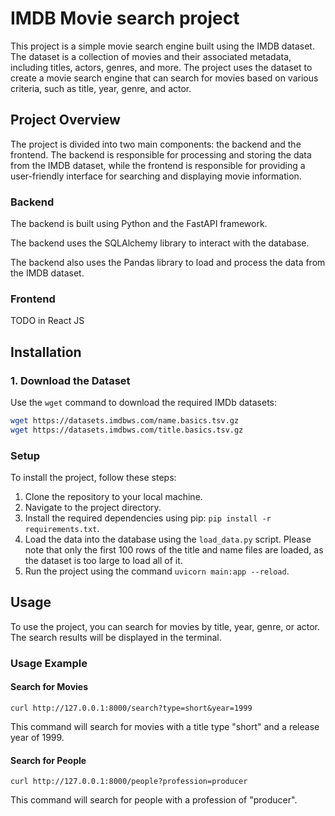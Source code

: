 # IMDB Movie search project

This project is a simple movie search engine built using the IMDB dataset. The dataset is a collection of movies and their associated metadata, including titles, actors, genres, and more. The project uses the dataset to create a movie search engine that can search for movies based on various criteria, such as title, year, genre, and actor.

## Project Overview

The project is divided into two main components: the backend and the frontend. The backend is responsible for processing and storing the data from the IMDB dataset, while the frontend is responsible for providing a user-friendly interface for searching and displaying movie information.

### Backend

The backend is built using Python and the FastAPI framework.

The backend uses the SQLAlchemy library to interact with the database.

The backend also uses the Pandas library to load and process the data from the IMDB dataset.

### Frontend
TODO in React JS

## Installation

### 1. Download the Dataset

Use the `wget` command to download the required IMDb datasets:

```bash
wget https://datasets.imdbws.com/name.basics.tsv.gz
wget https://datasets.imdbws.com/title.basics.tsv.gz
```

### Setup

To install the project, follow these steps:

1. Clone the repository to your local machine.
2. Navigate to the project directory.
3. Install the required dependencies using pip: `pip install -r requirements.txt`.
4. Load the data into the database using the `load_data.py` script. Please note that only the first 100 rows of the title and name files are loaded, as the dataset is too large to load all of it.
4. Run the project using the command `uvicorn main:app --reload`.

## Usage

To use the project, you can search for movies by title, year, genre, or actor. The search results will be displayed in the terminal.

### Usage Example
#### Search for Movies

```curl
curl http://127.0.0.1:8000/search?type=short&year=1999
```

This command will search for movies with a title type "short" and a release year of 1999.

#### Search for People

```curl
curl http://127.0.0.1:8000/people?profession=producer
```

This command will search for people with a profession of "producer".

